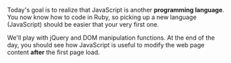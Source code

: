 Today's goal is to realize that JavaScript is another **programming language**. You now know
how to code in Ruby, so picking up a new language (JavaScript) should be easier that your
very first one.

We'll play with jQuery and DOM manipulation functions. At the end of the day, you should see
how JavaScript is useful to modify the web page content **after** the first page load.
